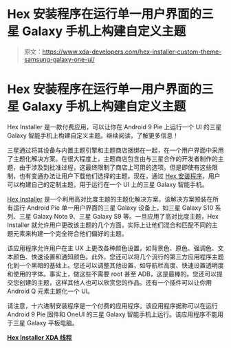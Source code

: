 # Hex 安装程序在运行单一用户界面的三星 Galaxy 手机上构建自定义主题

> 原文：<https://www.xda-developers.com/hex-installer-custom-theme-samsung-galaxy-one-ui/>

# Hex 安装程序在运行单一用户界面的三星 Galaxy 手机上构建自定义主题

Hex Installer 是一款付费应用，可以让你在 Android 9 Pie 上运行一个 UI 的三星 Galaxy 智能手机上构建自定义主题。继续阅读，了解更多信息！

三星通过将其设备与内置主题引擎和主题商店捆绑在一起，在一个用户界面中采用了主题化解决方案。在很大程度上，主题商店包含由与三星合作的开发者制作的主题，由于涉及到批准过程，这最终限制了商店上可用的选项。但是即使有这些限制，也有变通办法让用户下载他们选择的主题。现在，通过 [Hex 安装程序](https://forum.xda-developers.com/general/paid-software/samsung-pie-hex-installer-t3945000)，用户可以构建自己的定制主题，用于运行在一个 UI 上的三星 Galaxy 智能手机。

[Hex Installer](https://forum.xda-developers.com/general/paid-software/samsung-pie-hex-installer-t3945000) 是一个利用高对比度主题的主题化解决方案，该解决方案预装在所有运行 Android Pie 单一用户界面的三星 Galaxy 设备上，如三星 Galaxy S10 系列、三星 Galaxy Note 9、三星 Galaxy S9 等。一旦应用了高对比度主题，Hex Installer 就允许用户更改该主题的几个方面，实际上让他们混合和匹配不同的主题元素来构建一个完全符合他们偏好的主题。

该应用程序允许用户在主 UX 上更改各种颜色设置，如背景色、原色、强调色、文本颜色、快速设置和通知颜色。此外，您还可以将几个流行的第三方应用程序主题化到一个黑暗的基础上。您还可以调整其他设置，如导航栏高度、快速设置透明度和使用的字体。事实上，做这些不需要 root 甚至 ADB，这是最棒的。您还可以提交您创建的主题，这样其他人也可以欣赏您的作品。还有一个插件可以让你用 Android Q 元素主题化一个 UI。

请注意，十六进制安装程序是一个付费的应用程序。该应用程序据称可以在运行 Android 9 Pie 固件和 OneUI 的三星 Galaxy 智能手机上运行。该应用程序不能用于三星 Galaxy 平板电脑。

**[Hex Installer XDA 线程](https://forum.xda-developers.com/general/paid-software/samsung-pie-hex-installer-t3945000)**